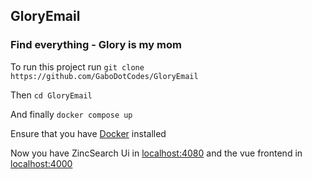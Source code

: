 ## GloryEmail
### Find everything - Glory is my mom

To run this project run `git clone https://github.com/GaboDotCodes/GloryEmail`

Then `cd GloryEmail`

And finally `docker compose up`

Ensure that you have [Docker](https://www.docker.com/) installed

Now you have ZincSearch Ui in [localhost:4080](http://localhost:4080) and the vue frontend in [localhost:4000](http://localhost:4000/)